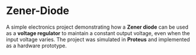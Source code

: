 # Zener-Diode
A simple electronics project demonstrating how a **Zener diode** can be used as a **voltage regulator** to maintain a constant output voltage, even when the input voltage varies.   The project was simulated in **Proteus** and implemented as a hardware prototype.
